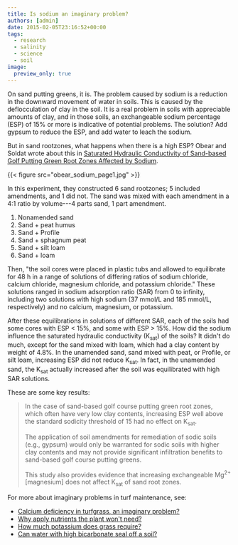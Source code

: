 ```yaml
---
title: Is sodium an imaginary problem?
authors: [admin]
date: 2015-02-05T23:16:52+00:00
tags:
  - research
  - salinity
  - science
  - soil
image:
  preview_only: true
---
```


On sand putting greens, it is. The problem caused by sodium is a reduction in the downward movement of water in soils. This is caused by the deflocculation of clay in the soil. It is a real problem in soils with appreciable amounts of clay, and in those soils, an exchangeable sodium percentage (ESP) of 15% or more is indicative of potential problems. The solution? Add gypsum to reduce the ESP, and add water to leach the sodium.

But in sand rootzones, what happens when there is a high ESP? Obear and Soldat wrote about this in [Saturated Hydraulic Conductivity of Sand-based Golf Putting Green Root Zones Affected by Sodium](https://dx.doi.org/10.1097/SS.0000000000000081).

{{< figure src="obear_sodium_page1.jpg" >}}

In this experiment, they constructed 6 sand rootzones; 5 included amendments, and 1 did not. The sand was mixed with each amendment in a 4:1 ratio by volume---4 parts sand, 1 part amendment.

1. Nonamended sand
2. Sand + peat humus
3. Sand + Profile
4. Sand + sphagnum peat
5. Sand + silt loam
6. Sand + loam

Then, "the soil cores were placed in plastic tubs and allowed to equilibrate for 48 h in a range of solutions of differing ratios of sodium chloride, calcium chloride, magnesium chloride, and potassium chloride." These solutions ranged in sodium adsorption ratio (SAR) from 0 to infinity, including two solutions with high sodium (37 mmol/L and 185 mmol/L, respectively) and no calcium, magnesium, or potassium.

After these equilibrations in solutions of different SAR, each of the soils had some cores with ESP < 15%, and some with ESP > 15%. How did the sodium influence the saturated hydraulic conductivity (K<sub>sat</sub>) of the soils? It didn't do much, except for the sand mixed with loam, which had a clay content by weight of 4.8%. In the unamended sand, sand mixed with peat, or Profile, or silt loam, increasing ESP did not reduce K<sub>sat</sub>. In fact, in the unamended sand, the K<sub>sat</sub> actually increased after the soil was equilibrated with high SAR solutions.

These are some key results:

> In the case of sand-based golf course putting green root zones, which often have very low clay contents, increasing ESP well above the standard sodicity threshold of 15 had no effect on K<sub>sat</sub>.
> 
> The application of soil amendments for remediation of sodic soils (e.g., gypsum) would only be warranted for sodic soils with higher clay contents and may not provide significant infiltration benefits to sand-based golf course putting greens.
> 
> This study also provides evidence that increasing exchangeable Mg<sup>2+</sup> [magnesium] does not affect K<sub>sat</sub> of sand root zones.

For more about imaginary problems in turf maintenance, see:

  * <a href="http://www.blog.asianturfgrass.com/2012/06/calcium-deficiency-in-turfgrass-an-imaginary-problem.html" target="_self" rel="noopener">Calcium deficiency in turfgrass, an imaginary problem?</a>
  * <a href="http://www.blog.asianturfgrass.com/2014/05/why-apply-nutrients-the-plant-wont-need.html" target="_self" rel="noopener">Why apply nutrients the plant won't need?</a>
  * <a href="http://www.blog.asianturfgrass.com/2013/04/how-much-potassium-does-grass-require.html" target="_self" rel="noopener">How much potassium does grass require?</a>
  * <a href="http://www.blog.asianturfgrass.com/2014/12/even-at-extremely-high-concentrations-the-bicarbonate-did-not-seal-off-the-soil.html" target="_self" rel="noopener">Can water with high bicarbonate seal off a soil?</a>
